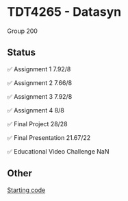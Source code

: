 # TDT4265 - Datasyn

Group 200

## Status
:white_check_mark:  Assignment 1 7.92/8

:white_check_mark:  Assignment 2 7.66/8

:white_check_mark:  Assignment 3 7.92/8

:white_check_mark:  Assignment 4 8/8

:white_check_mark:  Final Project 28/28

:white_check_mark:  Final Presentation 21.67/22

:white_check_mark: Educational Video Challenge NaN


## Other
[Starting code](https://github.com/hukkelas/TDT4265-StarterCode)
